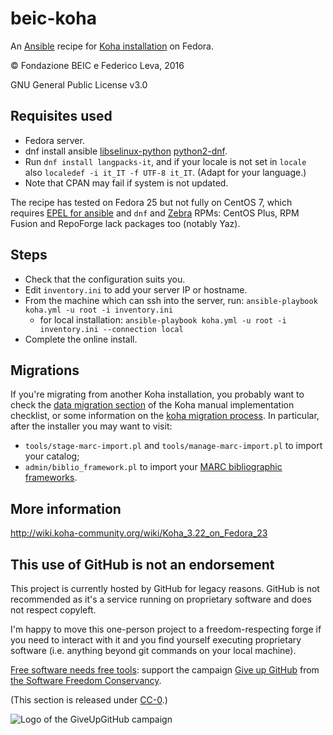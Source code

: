 # beic-koha

An [Ansible](http://www.ansible.com/) recipe for [Koha installation](https://koha-community.org/download-koha/) on Fedora.

© Fondazione BEIC e Federico Leva, 2016

GNU General Public License v3.0

## Requisites used

* Fedora server.
* dnf install ansible [libselinux-python](https://docs.ansible.com/ansible/intro_installation.html#managed-node-requirements) [python2-dnf](https://docs.ansible.com/ansible/dnf_module.html#requirements).
* Run `dnf install langpacks-it`, and if your locale is not set in `locale` also `localedef -i it_IT -f UTF-8 it_IT`. (Adapt for your language.)
* Note that CPAN may fail if system is not updated.

The recipe has tested on Fedora 25 but not fully on CentOS 7, which requires [EPEL for ansible](https://www.liquidweb.com/kb/how-to-install-ansible-on-centos-7-via-yum/) and `dnf` and [Zebra](http://www.indexdata.com/zebra/) RPMs: CentOS Plus, RPM Fusion and RepoForge lack packages too (notably Yaz).

## Steps

* Check that the configuration suits you.
* Edit `inventory.ini` to add your server IP or hostname.
* From the machine which can ssh into the server, run:
  `ansible-playbook koha.yml -u root -i inventory.ini`
  * for local installation: `ansible-playbook koha.yml -u root -i inventory.ini --connection local`
* Complete the online install.

## Migrations

If you're migrating from another Koha installation, you probably want to check the [data migration section](https://koha-community.org/manual/17.05/html/15_implementation_checklist.html#data-migration) of the Koha manual implementation checklist, or some information on the [koha migration process](http://opensource-ils.cci.utk.edu/content/koha-migration-process). In particular, after the installer you may want to visit:

* `tools/stage-marc-import.pl` and `tools/manage-marc-import.pl` to import your catalog;
* `admin/biblio_framework.pl` to import your [MARC bibliographic frameworks](https://koha-community.org/manual/17.05/html/02_administration.html#marc-bibliographic-frameworks-label).

## More information

http://wiki.koha-community.org/wiki/Koha_3.22_on_Fedora_23

## This use of GitHub is not an endorsement

This project is currently hosted by GitHub for legacy reasons.
GitHub is not recommended as it's a service running on proprietary software
and does not respect copyleft.

I'm happy to move this one-person project to a freedom-respecting forge if you
need to interact with it and you find yourself executing proprietary software
(i.e. anything beyond git commands on your local machine).

[Free software needs free tools](https://mako.cc/writing/hill-free_tools.html):
support the campaign [Give up GitHub](https://GiveUpGitHub.org) from
[the Software Freedom Conservancy](https://sfconservancy.org).

(This section is released under [CC-0](https://creativecommons.org/publicdomain/zero/1.0/).)

![Logo of the GiveUpGitHub campaign](https://sfconservancy.org/img/GiveUpGitHub.png)
